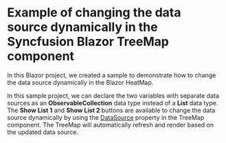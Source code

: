 # Example of changing the data source dynamically in the Syncfusion Blazor TreeMap component
In this Blazor project, we created a sample to demonstrate how to change the data source dynamically in the Blazor HeatMap.

In this sample project, we can declare the two variables with separate data sources as an **ObservableCollection** data type instead of a **List** data type. The **Show List 1** and **Show List 2** buttons are available to change the data source dynamically by using the [DataSource](https://help.syncfusion.com/cr/blazor/Syncfusion.Blazor.TreeMap.SfTreeMap-1.html#Syncfusion_Blazor_TreeMap_SfTreeMap_1_DataSource) property in the TreeMap component. The TreeMap will automatically refresh and render based on the updated data source.